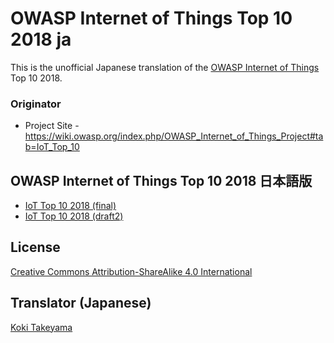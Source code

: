 # OWASP Internet of Things Top 10 2018 ja

This is the unofficial Japanese translation of the [OWASP Internet of Things](https://wiki.owasp.org/index.php/OWASP_Internet_of_Things_Project#tab=IoT_Top_10) Top 10 2018.

### Originator

- Project Site - <https://wiki.owasp.org/index.php/OWASP_Internet_of_Things_Project#tab=IoT_Top_10>

## OWASP Internet of Things Top 10 2018 日本語版

* [IoT Top 10 2018 (final)](Document/IoT_Top_10_2018_final.md)
* [IoT Top 10 2018 (draft2)](Document/IoT_Top_10_2018_draft2.md)

## License

[Creative Commons Attribution-ShareAlike 4.0 International](https://creativecommons.org/licenses/by-sa/4.0/)

## Translator (Japanese)

[Koki Takeyama](https://github.com/coky-t)
